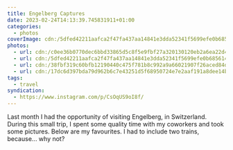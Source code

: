 ```yaml
---
title: Engelberg Captures
date: 2023-02-24T14:13:39.745831911+01:00
categories:
  - photos
coverImage: cdn:/5dfed42211aafca2f47fa437aa14841e3dda52341f5699efe0b6856149bb9e8d
photos:
  - url: cdn:/c0ee36b0770dec6bbd33865d5c8f5e9fbf27a320130120eb2a6ea22d484c25aa
  - url: cdn:/5dfed42211aafca2f47fa437aa14841e3dda52341f5699efe0b6856149bb9e8d
  - url: cdn:/38fbf319c60bfb12190440c475f781b8c992a9a66021907f26aced84db7085cc
  - url: cdn:/17dc6d397bda79d962b6c7e43251d5f68950724e7e2aaf191a8dee14b2f8c80c
tags:
  - travel
syndication:
  - https://www.instagram.com/p/CsOqUS9oI8f/
---
```


Last month I had the opportunity of visiting Engelberg, in Switzerland. During this small trip, I spent some quality time with my coworkers and took some pictures. Below are my favourites. I had to include two trains, because... why not?

<style>
.fg-2023-02-24-engelberg-captures {
  grid-template-columns: repeat(3, 1fr);
  grid-template-areas:
    "a b c"
    "d d d"
}

.fg-2023-02-24-engelberg-captures > *:nth-child(1) { grid-area: a; }
.fg-2023-02-24-engelberg-captures > *:nth-child(2) { grid-area: b; }
.fg-2023-02-24-engelberg-captures > *:nth-child(3) { grid-area: c; }
.fg-2023-02-24-engelberg-captures > *:nth-child(4) { grid-area: d; }
</style>

